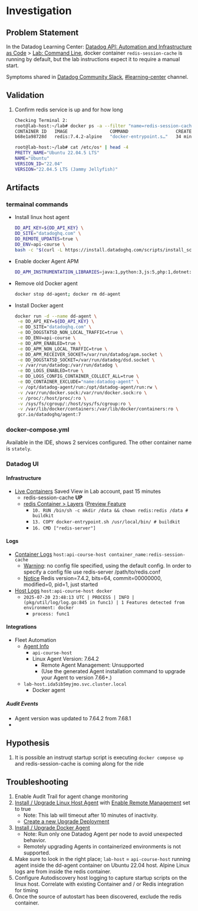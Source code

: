 # Investigation

## Problem Statement

In the Datadog Learning Center: [Datadog API: Automation and Infrastructure as Code](https://learn.datadoghq.com/courses/dd-api-automation-iac) > [Lab: Command Line](https://learn.datadoghq.com/courses/take/dd-api-automation-iac/texts/35844608-lab-command-line),
docker container `redis-session-cache` is running by default, but the lab instructions expect it to require a manual start.

Symptoms shared in [Datadog Community Slack](https://chat.datadoghq.com/), [#learning-center](https://datadoghq.slack.com/archives/CAN0MS5K6/p1752946866940809) channel.

## Validation

1. Confirm redis service is up and for how long
   ```bash
   Checking Terminal 2:
   root@lab-host:~/lab# docker ps -a --filter "name=redis-session-cache"
   CONTAINER ID   IMAGE                COMMAND                  CREATED          STATUS          PORTS      NAMES
   b68e1a98728d   redis:7.4.2-alpine   "docker-entrypoint.s…"   34 minutes ago   Up 34 minutes   6379/tcp   redis-session-cache

   root@lab-host:~/lab# cat /etc/os* | head -4
   PRETTY_NAME="Ubuntu 22.04.5 LTS"
   NAME="Ubuntu"
   VERSION_ID="22.04"
   VERSION="22.04.5 LTS (Jammy Jellyfish)"
   ```

## Artifacts

### termainal commands

- Install linux host agent
  ```bash
  DD_API_KEY=${DD_API_KEY} \
  DD_SITE="datadoghq.com" \
  DD_REMOTE_UPDATES=true \
  DD_ENV=api-course \
  bash -c "$(curl -L https://install.datadoghq.com/scripts/install_script_agent7.sh)"
  ```
- Enable docker Agent APM
  ```bash
  DD_APM_INSTRUMENTATION_LIBRARIES=java:1,python:3,js:5,php:1,dotnet:3 DD_APM_INSTRUMENTATION_ENABLED=docker DD_NO_AGENT_INSTALL=true bash -c "$(curl -L https://install.datadoghq.com/scripts/install_script_agent7.sh)"
  ```
- Remove old Docker agent
  ```bash
  docker stop dd-agent; docker rm dd-agent
  ```
- Install Docker agent
  ```bash
  docker run -d --name dd-agent \
   -e DD_API_KEY=${DD_API_KEY} \
   -e DD_SITE="datadoghq.com" \
   -e DD_DOGSTATSD_NON_LOCAL_TRAFFIC=true \
   -e DD_ENV=api-course \
   -e DD_APM_ENABLED=true \
   -e DD_APM_NON_LOCAL_TRAFFIC=true \
   -e DD_APM_RECEIVER_SOCKET=/var/run/datadog/apm.socket \
   -e DD_DOGSTATSD_SOCKET=/var/run/datadog/dsd.socket \
   -v /var/run/datadog:/var/run/datadog \
   -e DD_LOGS_ENABLED=true \
   -e DD_LOGS_CONFIG_CONTAINER_COLLECT_ALL=true \
   -e DD_CONTAINER_EXCLUDE="name:datadog-agent" \
   -v /opt/datadog-agent/run:/opt/datadog-agent/run:rw \
   -v /var/run/docker.sock:/var/run/docker.sock:ro \
   -v /proc/:/host/proc/:ro \
   -v /sys/fs/cgroup/:/host/sys/fs/cgroup:ro \
   -v /var/lib/docker/containers:/var/lib/docker/containers:ro \
   gcr.io/datadoghq/agent:7
  ```
  
### docker-compose.yml 

Available in the IDE, shows 2 services configured. The other container name is `stately`.

### Datadog UI

#### Infrastructure

- [Live Containers](https://app.datadoghq.com/containers?saved-view-id=3663776) Saved View in Lab account, past 15 minutes
  - redis-session-cache **UP**
  - [redis Container > Layers](https://app.datadoghq.com/container-images?query=&inspect=redis%40sha256%3A02419de7eddf55aa5bcf49efb74e88fa8d931b4d77c07eff8a6b2144472b6952&multiArchFilter=amd64%2Flinux&panelTab=layers) ([Preview Feature](https://www.datadoghq.com/blog/missing-container-metadata/)
    - `10. RUN /bin/sh -c mkdir /data && chown redis:redis /data # buildkit`
    - `13. COPY docker-entrypoint.sh /usr/local/bin/ # buildkit`
    - `16. CMD ["redis-server"]`

#### Logs

- [Container Logs](https://app.datadoghq.com/logs?saved-view-id=3663810) `host:api-course-host container_name:redis-session-cache`
  - [Warning](https://app.datadoghq.com/logs?query=host%3Aapi-course-host%20container_name%3Aredis-session-cache&agg_m=count&agg_m_source=base&agg_q=source&agg_q_source=base&agg_t=count&cols=host%2Cservice&event=AwAAAZgqPOjG-83npQAAABhBWmdxUFJkZUFBQ0ZnWlJvRTJnRThRRXIAAAAkZjE5ODJhNDItNjgxNy00MWRjLTgyMTMtNTQzMzVhMTY2YTFkAAAB8A&fromUser=true&messageDisplay=inline&refresh_mode=sliding&saved-view-id=3663810&storage=hot&stream_sort=time%2Cdesc&top_n=10&top_o=top&viz=stream&x_missing=true&from_ts=1753054721244&to_ts=1753055621244&live=true): no config file specified, using the default config. In order to specify a config file use redis-server /path/to/redis.conf
  - [Notice](https://app.datadoghq.com/logs?query=container_id%3Aae53c4066f561cb95ad1f2d2ba7f5cc5bef305a8d288fed139023ea1c672260e&agg_m=count&agg_m_source=base&agg_t=count&cols=host%2Cservice&event=AwAAAZgqPOjG-83npAAAABhBWmdxUFJkZUFBQ0ZnWlJvRTJnRThRRXEAAAAkZjE5ODJhNDItNjgxNy00MWRjLTgyMTMtNTQzMzVhMTY2YTFkAAAB7Q&fromUser=true&messageDisplay=inline&refresh_mode=sliding&storage=hot&stream_sort=desc&viz=stream&from_ts=1753054582953&to_ts=1753055482953&live=true) Redis version=7.4.2, bits=64, commit=00000000, modified=0, pid=1, just started
- [Host Logs](https://app.datadoghq.com/logs?saved-view-id=3663814)  `host:api-course-host docker`
  - `2025-07-20 23:48:13 UTC | PROCESS | INFO | (pkg/util/log/log.go:845 in func1) | 1 Features detected from environment: docker`
    - `process: func1`

#### Integrations

- Fleet Automation
  - [Agent Info](https://app.datadoghq.com/fleet?query=api-course-host&sp=%5B%7B%22p%22%3A%7B%22agentKey%22%3A%22f4217785fd2dbfcd067dab235f1e3713%22%2C%22tab%22%3A%22info%22%7D%2C%22i%22%3A%22fleet_agent-details%22%7D%5D)
    - `api-course-host`
    - Linux Agent Version: 7.64.2
      - Remote Agent Management: Unsupported
      - (Use the generated Agent installation command to upgrade your Agent to version 7.66+.)
   - `lab-host.ida5ib5myjmo.svc.cluster.local`
     - Docker agent
      
##### Audit Events

- Agent version was updated to 7.64.2 from 7.68.1
- 

## Hypothesis

1. It is possible an instruqt startup script is executing `docker compose up` and redis-session-cache is coming along for the ride

## Troubleshooting

1. Enable Audit Trail for agent change monitoring
2. [Install / Upgrade Linux Host Agent](https://app.datadoghq.com/fleet/install-agent/latest?platform=linux) with [Enable Remote Management](https://docs.datadoghq.com/agent/fleet_automation/remote_management/#setup) set to true
   - Note: This lab will timeout after 10 minutes of inactivity.
   - [Create a new Upgrade Deployment](https://app.datadoghq.com/fleet/create-upgrade-deployment?from=%2Ffleet%2Fagent-upgrades)
3. [Install / Upgrade Docker Agent](https://docs.datadoghq.com/containers/docker/?tab=standard)
   - Note: Run only one Datadog Agent per node to avoid unexpected behavior.
   - Remotely upgrading Agents in containerized environments is not supported.
4. Make sure to look in the right place; `lab-host` = `api-course-host` running agent inside the dd-agent container on Ubuntu 22.04 host. Alpine Linux logs are from inside the redis container.
5. Configure Autodiscovery host logging to capture startup scripts on the linux host. Correlate with existing Container and / or Redis integration for timing
6. Once the source of autostart has been discovered, exclude the redis container.
